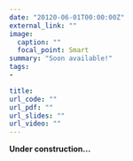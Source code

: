 ```yaml
---
date: "20120-06-01T00:00:00Z"
external_link: ""
image:
  caption: ""
  focal_point: Smart
summary: "Soon available!"
tags:
- 

title: 
url_code: ""
url_pdf: ""
url_slides: ""
url_video: ""
---
```


**Under construction...**
